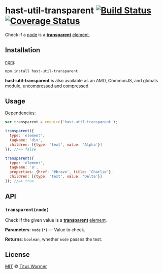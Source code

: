 # hast-util-transparent [![Build Status][build-badge]][build-page] [![Coverage Status][coverage-badge]][coverage-page]

Check if a [node][] is a [**transparent**][spec] [element][].

## Installation

[npm][]:

```bash
npm install hast-util-transparent
```

**hast-util-transparent** is also available as an AMD, CommonJS, and
globals module, [uncompressed and compressed][releases].

## Usage

Dependencies:

```javascript
var transparent = require('hast-util-transparent');

transparent({
  type: 'element',
  tagName: 'div',
  children: [{type: 'text', value: 'Alpha'}]
}); //=> false

transparent({
  type: 'element',
  tagName: 'a',
  properties: {href: '#bravo', title: 'Charlie'},
  children: [{type: 'text', value: 'Delta'}]
}); //=> true
```

## API

### `transparent(node)`

Check if the given value is a [**transparent**][spec] [element][].

**Parameters**: `node` (`*`) — Value to check.

**Returns**: `boolean`, whether `node` passes the test.

## License

[MIT][license] © [Titus Wormer][author]

<!-- Definition -->

[build-badge]: https://img.shields.io/travis/wooorm/hast-util-transparent.svg

[build-page]: https://travis-ci.org/wooorm/hast-util-transparent

[coverage-badge]: https://img.shields.io/codecov/c/github/wooorm/hast-util-transparent.svg

[coverage-page]: https://codecov.io/github/wooorm/hast-util-transparent?branch=master

[npm]: https://docs.npmjs.com/cli/install

[releases]: https://github.com/wooorm/hast-util-transparent/releases

[license]: LICENSE

[author]: http://wooorm.com

[node]: https://github.com/wooorm/hast#node

[element]: https://github.com/wooorm/hast#element

[spec]: https://html.spec.whatwg.org/#transparent-content-models
